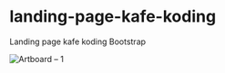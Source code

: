 # landing-page-kafe-koding
Landing page kafe koding Bootstrap


![Artboard – 1](https://user-images.githubusercontent.com/61135648/82819048-51bec900-9ed2-11ea-9e7e-73e57d47a06f.png)
